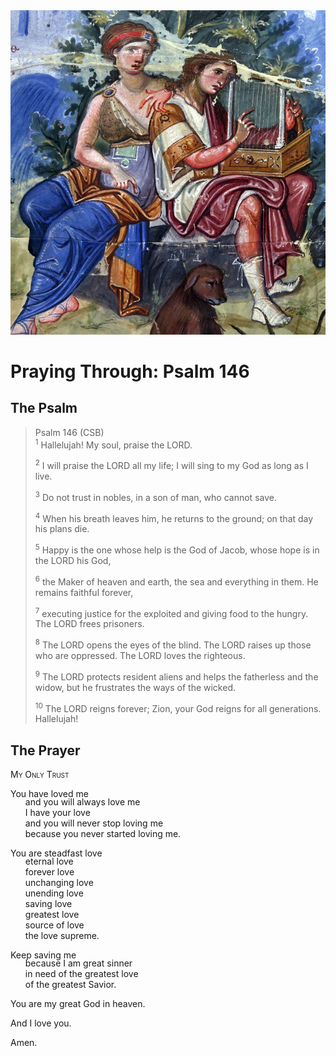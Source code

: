 <img class="intro-right" src="../images/art-paris-psalter.jpg">

<style>
  li {list-style-type: none;}
  p + ul {
    margin-top: -18px;
}
</style>

# Praying Through: Psalm 146

## The Psalm

>Psalm 146 (CSB)  
><sup>1</sup> Hallelujah! My soul, praise the LORD. 
>
><sup>2</sup> I will praise the LORD all my life; I will sing to my God as long as I live. 
>
><sup>3</sup> Do not trust in nobles, in a son of man, who cannot save. 
>
><sup>4</sup> When his breath leaves him, he returns to the ground; on that day his plans die. 
>
><sup>5</sup> Happy is the one whose help is the God of Jacob, whose hope is in the LORD his God, 
>
><sup>6</sup> the Maker of heaven and earth, the sea and everything in them. He remains faithful forever, 
>
><sup>7</sup> executing justice for the exploited and giving food to the hungry. The LORD frees prisoners. 
>
><sup>8</sup> The LORD opens the eyes of the blind. The LORD raises up those who are oppressed. The LORD loves the righteous. 
>
><sup>9</sup> The LORD protects resident aliens and helps the fatherless and the widow, but he frustrates the ways of the wicked. 
>
><sup>10</sup> The LORD reigns forever; Zion, your God reigns for all generations. Hallelujah!

## The Prayer

<div style="font-variant: small-caps;">
My Only Trust
</div>

You have loved me
* and you will always love me
* I have your love
* and you will never stop loving me
* because you never started loving me.

You are steadfast love
* eternal love
* forever love
* unchanging love
* unending love
* saving love
* greatest love
* source of love
* the love supreme.

Keep saving me
* because I am great sinner
* in need of the greatest love
* of the greatest Savior.

You are my great God in heaven.

And I love you.

Amen.


